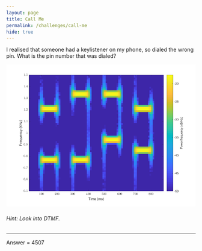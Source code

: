 ```yaml
---
layout: page
title: Call Me
permalink: /challenges/call-me
hide: true
---
```


I realised that someone had a keylistener on my phone, so dialed the wrong pin.
What is the pin number that was dialed?

![alt text][dialfreq]

[dialfreq]: /assets/img/dialfreq.png "Dial Frequency"

###### Hint: Look into DTMF.

---

Answer = 4507